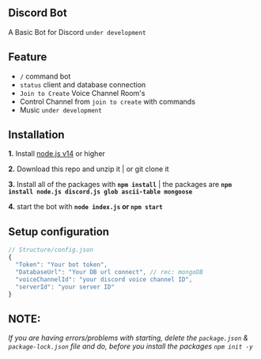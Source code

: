 ## Discord Bot

A Basic Bot for Discord `under development`

## Feature

- `/` command bot
- `status` client and database connection
- `Join to Create` Voice Channel Room's
- Control Channel from `join to create` with commands
- Music `under development`

## Installation

 **1.** Install [node.js v14](https://nodejs.org/api/cli.html#cli_unhandled_rejections_mode) or higher

 **2.** Download this repo and unzip it   |   or git clone it
 
 **3.** Install all of the packages with **`npm install`**     |  the packages are   **`npm install node.js discord.js glob ascii-table mongoose`**
 
 **4.** start the bot with **`node index.js` or `npm start`**

## Setup configuration

```javascript
// Structure/config.json
{
  "Token": "Your bot token",
  "DatabaseUrl": "Your DB url connect", // rec: mongoDB
  "voiceChannelId": "your discord voice channel ID",
  "serverId": "your server ID"
}
```

## **NOTE:**

*If you are having errors/problems with starting, delete the `package.json` & `package-lock.json` file and do, before you install the packages `npm init -y`*
